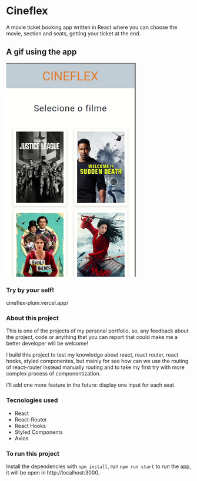 # Cineflex

A movie ticket booking app written in React where you can choose the movie, section and seats, getting your ticket at the end.

## A gif using the app

![Alt Text](Cineflex.gif)

### Try by your self!

cineflex-plum.vercel.app/

### About this project

This is one of the projects of my personal portfolio, so, any feedback about the project, code or anything that you can report that could make me a better developer will be welcome!

I build this project to test my knowlodge about react, react router, react hooks, styled componentes, but mainly for see how can we use the routing of react-router instead manually routing and to take my first try with more complex process of componentization.

I'll add one more feature in the future: display one input for each seat.

### Tecnologies used

- React
- React-Router
- React Hooks
- Styled Components
- Axios

### To run this project

Install the dependencies with `npm install`, run `npm run start` to run the app, it will be open in http://localhost:3000.
